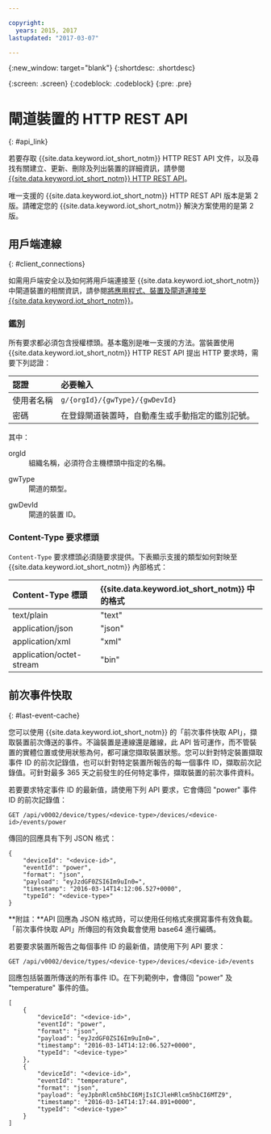 ```yaml
---

copyright:
  years: 2015, 2017
lastupdated: "2017-03-07"

---
```


{:new_window: target="blank"}
{:shortdesc: .shortdesc}

{:screen: .screen}
{:codeblock: .codeblock}
{:pre: .pre}

# 閘道裝置的 HTTP REST API
{: #api_link}


若要存取 {{site.data.keyword.iot_short_notm}} HTTP REST API 文件，以及尋找有關建立、更新、刪除及列出裝置的詳細資訊，請參閱 [{{site.data.keyword.iot_short_notm}} HTTP REST API](https://docs.internetofthings.ibmcloud.com/swagger/v0002.html)。

唯一支援的 {{site.data.keyword.iot_short_notm}} HTTP REST API 版本是第 2 版。請確定您的 {{site.data.keyword.iot_short_notm}} 解決方案使用的是第 2 版。

## 用戶端連線
{: #client_connections}

如需用戶端安全以及如何將用戶端連接至 {{site.data.keyword.iot_short_notm}} 中閘道裝置的相關資訊，請參閱[將應用程式、裝置及閘道連接至 {{site.data.keyword.iot_short_notm}}](../reference/security/connect_devices_apps_gw.html)。


### 鑑別

所有要求都必須包含授權標頭。基本鑑別是唯一支援的方法。當裝置使用 {{site.data.keyword.iot_short_notm}} HTTP REST API 提出 HTTP 要求時，需要下列認證：

|認證|必要輸入|
|:---|:---|
|使用者名稱| `g/{orgId}/{gwType}/{gwDevId}`
|密碼| 在登錄閘道裝置時，自動產生或手動指定的鑑別記號。


其中：

<dl>
<dt>orgId</dt>  
<dd>組織名稱，必須符合主機標頭中指定的名稱。</dd>

<p></p>
<dt>gwType</dt>  
<dd>閘道的類型。</dd>
<p></p>
<dt>gwDevId</dt>  
<dd>閘道的裝置 ID。</dd>
</dl>


### Content-Type 要求標頭

`Content-Type` 要求標頭必須隨要求提供。下表顯示支援的類型如何對映至 {{site.data.keyword.iot_short_notm}} 內部格式：

|Content-Type 標頭|{{site.data.keyword.iot_short_notm}} 中的格式|
|:---|:---|
|text/plain|"text"
|application/json| "json"
|application/xml | "xml"
|application/octet-stream|"bin"

## 前次事件快取
{: #last-event-cache}

您可以使用 {{site.data.keyword.iot_short_notm}} 的「前次事件快取 API」，擷取裝置前次傳送的事件。不論裝置是連線還是離線，此 API 皆可運作，而不管裝置的實體位置或使用狀態為何，都可讓您擷取裝置狀態。您可以針對特定裝置擷取事件 ID 的前次記錄值，也可以針對特定裝置所報告的每一個事件 ID，擷取前次記錄值。可針對最多 365 天之前發生的任何特定事件，擷取裝置的前次事件資料。

若要要求特定事件 ID 的最新值，請使用下列 API 要求，它會傳回 "power" 事件 ID 的前次記錄值：

```
GET /api/v0002/device/types/<device-type>/devices/<device-id>/events/power
```

傳回的回應具有下列 JSON 格式：

```
{
    "deviceId": "<device-id>",
    "eventId": "power",
    "format": "json",
    "payload": "eyJzdGF0ZSI6Im9uIn0=",
    "timestamp": "2016-03-14T14:12:06.527+0000",
    "typeId": "<device-type>"
}
```

**附註：**API 回應為 JSON 格式時，可以使用任何格式來撰寫事件有效負載。「前次事件快取 API」所傳回的有效負載會使用 base64 進行編碼。

若要要求裝置所報告之每個事件 ID 的最新值，請使用下列 API 要求：

```
GET /api/v0002/device/types/<device-type>/devices/<device-id>/events
```

回應包括裝置所傳送的所有事件 ID。在下列範例中，會傳回 "power" 及 "temperature" 事件的值。

```
[
    {
        "deviceId": "<device-id>",
        "eventId": "power",
        "format": "json",
        "payload": "eyJzdGF0ZSI6Im9uIn0=",
        "timestamp": "2016-03-14T14:12:06.527+0000",
        "typeId": "<device-type>"
    },
    {
        "deviceId": "<device-id>",
        "eventId": "temperature",
        "format": "json",
        "payload": "eyJpbnRlcm5hbCI6MjIsICJleHRlcm5hbCI6MTZ9",
        "timestamp": "2016-03-14T14:17:44.891+0000",
        "typeId": "<device-type>"
    }
]
```
